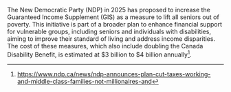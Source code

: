 The New Democratic Party (NDP) in 2025 has proposed to increase the Guaranteed Income Supplement (GIS) as a measure to lift all seniors out of poverty. This initiative is part of a broader plan to enhance financial support for vulnerable groups, including seniors and individuals with disabilities, aiming to improve their standard of living and address income disparities. The cost of these measures, which also include doubling the Canada Disability Benefit, is estimated at $3 billion to $4 billion annually[^1].

[^1]: https://www.ndp.ca/news/ndp-announces-plan-cut-taxes-working-and-middle-class-families-not-millionaires-and  
[^2]: https://www.thestar.com/politics/federal/amid-plunging-polls-these-ndp-voters-are-seriously-considering-mark-carney/article_927b67e7-606e-47a4-bd1a-4796f5f11197.html  
[^3]: https://www.theglobeandmail.com/politics/article-ndp-pitches-removing-gst-on-childrens-items-income-tax-changes/  
[^4]: https://www.cbc.ca/news/politics/poilievre-singh-announce-tax-cuts-1.7493871?cmp=rss  
[^5]: https://www.ndp.ca/news/jagmeet-singh-calls-help-workers-steelworkers-back-ndp-ahead-election-call  
[^6]: https://www.ndp.ca/news/singh-first-time-buyers-well-help-you-buy-home-not-investors-and-speculators  
[^7]: https://www.ndp.ca/news/ndp-welcomes-long-awaited-rollout-canada-disability-benefit  
[^8]: https://www.ndp.ca/news/ndp-releases-workers-canada-plan  
[^9]: https://www.ndp.ca/news/singh-new-democrats-now-time-protect-what-makes-us-canadian  
[^10]: https://www.theglobeandmail.com/politics/article-liberals-outline-support-for-retirees-poilievre-criticizes-trump-over/  
[^11]: https://www.cbc.ca/news/politics/poilievre-carney-singh-approvals-retirees-housing-1.7503742?cmp=rss  
[^12]: https://www.ndp.ca/news/ndp-says-its-time-invest-more-affordable-social-and-community-housing  
[^13]: https://www.ndp.ca/news/singh-new-democrats-now-time-protect-what-makes-us-canadian  
[^14]: https://www.thestar.com/politics/federal-elections/polls-suggest-mark-carneys-liberals-have-widened-their-lead-over-pierre-poilievres-tories-since-election/article_f513049c-c238-42ae-af11-6868c450f8b5.html  
[^15]: https://www.thestar.com/politics/federal/can-mark-carney-pull-it-off-will-pierre-poilievre-bounce-back-your-guide-to-the/article_159f715a-9c01-4ae8-9612-a522d7f1702c.html  
[^16]: https://www.ndp.ca/news/ndp-will-stop-american-billionaire-backed-buyouts-leave-canadian-workers-behind  
[^17]: https://www.ndp.ca/news/ndp-announces-plan-cut-taxes-working-and-middle-class-families-not-millionaires-and  
[^18]: https://www.ndp.ca/news/singh-trump-threatens-canadian-jobs-carney-promises-deep-cuts-home  
[^19]: https://www.ndp.ca/news/ndp-releases-workers-canada-plan  
[^20]: https://www.ndp.ca/news/singh-ndp-will-build-3-million-homes-2030-and-make-housing-affordable-again  
[^21]: https://www.ndp.ca/news/ndp-wants-see-better-wages-child-care-workers-creating-more-spots-kids  
[^22]: https://www.thestar.com/politics/federal/amid-plunging-polls-these-ndp-voters-are-seriously-considering-mark-carney/article_927b67e7-606e-47a4-bd1a-4796f5f11197.html  
[^23]: https://www.cbc.ca/news/politics/poilievre-ndp-seats-liberal-surge-1.7496920?cmp=rss  
[^24]: https://www.cbc.ca/news/politics/ndp-polling-election-2025-1.7489648?cmp=rss 
